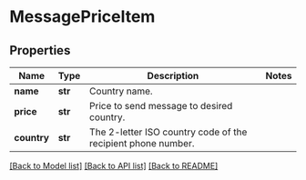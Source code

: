# MessagePriceItem

## Properties
Name | Type | Description | Notes
------------ | ------------- | ------------- | -------------
**name** | **str** | Country name. | 
**price** | **str** | Price to send message to desired country. | 
**country** | **str** | The 2-letter ISO country code of the recipient phone number. | 

[[Back to Model list]](../README.md#documentation-for-models) [[Back to API list]](../README.md#documentation-for-api-endpoints) [[Back to README]](../README.md)


